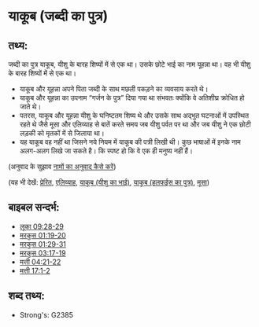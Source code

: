 # याकूब (जब्दी का पुत्र) #

## तथ्य: ##

जब्दी का पुत्र याकूब, यीशु के बारह शिष्यों में से एक था। उसके छोटे भाई का नाम यूहन्ना था। वह भी यीशु के बारह शिष्यों में से एक था।

* याकूब और यूहन्ना अपने पिता जब्दी के साथ मछली पकड़ने का व्यवसाय करते थे।
* याकूब और यूहन्ना का उपनाम “गर्जन के पुत्र” दिया गया था संभवतः क्योंकि वे अतिशीघ्र क्रोधित हो जाते थे।
* पतरस, याकूब और यूहन्ना यीशु के घनिष्टतम शिष्य थे और उसके साथ अद्भुत घटनाओं में उपस्थित रहते थे जैसे मूसा और एलिय्याह से बातें करते समय जब यीशु पर्वत पर था और जब यीशु ने एक छोटी लड़की को मृतकों में से जिलाया था।
* यह याकूब वह नहीं था जिसने नये नियम में याकूब की पत्री लिखी थी। कुछ भाषाओं में इनके नाम अलग-अलग लिखे जा सकते है। कि स्पष्ट हो कि वे एक ही मनुष्य नहीं  हैं।

(अनुवाद के सुझाव [नामों का अनुवाद कैसे करें](rc://en/ta/man/translate/translate-names))

(यह भी देखें: [प्रेरित](../kt/apostle.md), [एलिय्याह](../names/elijah.md), [याकूब (यीशु का भाई)](../names/jamesbrotherofjesus.md), [याकूब (हलफईस का पुत्र)](../names/jamessonofalphaeus.md), [मूसा](../names/moses.md))

## बाइबल सन्दर्भ: ##

* [लूका 09:28-29](rc://en/tn/help/luk/09/28)
* [मरकुस 01:19-20](rc://en/tn/help/mrk/01/19)
* [मरकुस 01:29-31](rc://en/tn/help/mrk/01/29)
* [मरकुस 03:17-19](rc://en/tn/help/mrk/03/17)
* [मत्ती 04:21-22](rc://en/tn/help/mat/04/21)
* [मत्ती 17:1-2](rc://en/tn/help/mat/17/01)

## शब्द तथ्य: ##

* Strong's: G2385